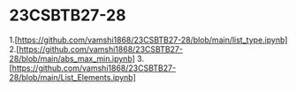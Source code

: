# 23CSBTB27-28
1.[https://github.com/vamshi1868/23CSBTB27-28/blob/main/list_type.ipynb]
2.[https://github.com/vamshi1868/23CSBTB27-28/blob/main/abs_max_min.ipynb]
3.[https://github.com/vamshi1868/23CSBTB27-28/blob/main/List_Elements.ipynb]
